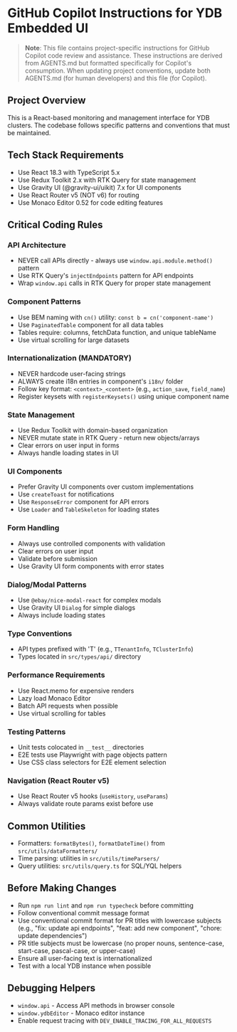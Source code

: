 # GitHub Copilot Instructions for YDB Embedded UI

> **Note**: This file contains project-specific instructions for GitHub Copilot code review and assistance.
> These instructions are derived from AGENTS.md but formatted specifically for Copilot's consumption.
> When updating project conventions, update both AGENTS.md (for human developers) and this file (for Copilot).

## Project Overview

This is a React-based monitoring and management interface for YDB clusters. The codebase follows specific patterns and conventions that must be maintained.

## Tech Stack Requirements

- Use React 18.3 with TypeScript 5.x
- Use Redux Toolkit 2.x with RTK Query for state management
- Use Gravity UI (@gravity-ui/uikit) 7.x for UI components
- Use React Router v5 (NOT v6) for routing
- Use Monaco Editor 0.52 for code editing features

## Critical Coding Rules

### API Architecture

- NEVER call APIs directly - always use `window.api.module.method()` pattern
- Use RTK Query's `injectEndpoints` pattern for API endpoints
- Wrap `window.api` calls in RTK Query for proper state management

### Component Patterns

- Use BEM naming with `cn()` utility: `const b = cn('component-name')`
- Use `PaginatedTable` component for all data tables
- Tables require: columns, fetchData function, and unique tableName
- Use virtual scrolling for large datasets

### Internationalization (MANDATORY)

- NEVER hardcode user-facing strings
- ALWAYS create i18n entries in component's `i18n/` folder
- Follow key format: `<context>_<content>` (e.g., `action_save`, `field_name`)
- Register keysets with `registerKeysets()` using unique component name

### State Management

- Use Redux Toolkit with domain-based organization
- NEVER mutate state in RTK Query - return new objects/arrays
- Clear errors on user input in forms
- Always handle loading states in UI

### UI Components

- Prefer Gravity UI components over custom implementations
- Use `createToast` for notifications
- Use `ResponseError` component for API errors
- Use `Loader` and `TableSkeleton` for loading states

### Form Handling

- Always use controlled components with validation
- Clear errors on user input
- Validate before submission
- Use Gravity UI form components with error states

### Dialog/Modal Patterns

- Use `@ebay/nice-modal-react` for complex modals
- Use Gravity UI `Dialog` for simple dialogs
- Always include loading states

### Type Conventions

- API types prefixed with 'T' (e.g., `TTenantInfo`, `TClusterInfo`)
- Types located in `src/types/api/` directory

### Performance Requirements

- Use React.memo for expensive renders
- Lazy load Monaco Editor
- Batch API requests when possible
- Use virtual scrolling for tables

### Testing Patterns

- Unit tests colocated in `__test__` directories
- E2E tests use Playwright with page objects pattern
- Use CSS class selectors for E2E element selection

### Navigation (React Router v5)

- Use React Router v5 hooks (`useHistory`, `useParams`)
- Always validate route params exist before use

## Common Utilities

- Formatters: `formatBytes()`, `formatDateTime()` from `src/utils/dataFormatters/`
- Time parsing: utilities in `src/utils/timeParsers/`
- Query utilities: `src/utils/query.ts` for SQL/YQL helpers

## Before Making Changes

- Run `npm run lint` and `npm run typecheck` before committing
- Follow conventional commit message format
- Use conventional commit format for PR titles with lowercase subjects (e.g., "fix: update api endpoints", "feat: add new component", "chore: update dependencies")
- PR title subjects must be lowercase (no proper nouns, sentence-case, start-case, pascal-case, or upper-case)
- Ensure all user-facing text is internationalized
- Test with a local YDB instance when possible

## Debugging Helpers

- `window.api` - Access API methods in browser console
- `window.ydbEditor` - Monaco editor instance
- Enable request tracing with `DEV_ENABLE_TRACING_FOR_ALL_REQUESTS`
